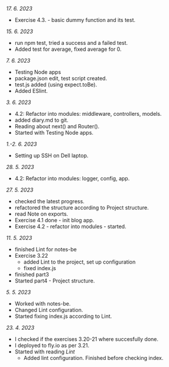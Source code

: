 *17. 6. 2023*
- Exercise 4.3. - basic dummy function and its test.

*15. 6. 2023*
- run npm test, tried a success and a failed test.
- Added test for average, fixed average for 0.

*7. 6. 2023*
- Testing Node apps
 - package.json edit, test script created.
 - test.js added (using expect.toBe).
- Added ESlint.

*3. 6. 2023*
- 4.2: Refactor into modules: middleware, controllers, models.
- added diary.md to git.
- Reading about next() and Router().
- Started with Testing Node apps.

*1.-2. 6. 2023*
- Setting up SSH on Dell laptop.

*28. 5. 2023*
- 4.2: Refactor into modules: logger, config, app.

*27. 5. 2023*
- checked the latest progress.
- refactored the structure according to Project structure.
- read Note on exports.
- Exercise 4.1 done - init blog app.
- Exercise 4.2 - refactor into modules - started.

*11. 5. 2023*
- finished Lint for notes-be
- Exercise 3.22
    - added Lint to the project, set up configuration
    - fixed index.js
- finished part3
- Started part4 - Project structure.

*5. 5. 2023*
- Worked with notes-be.
- Changed Lint configuration.
- Started fixing index.js according to Lint.

*23. 4. 2023*
- I checked if the exercises 3.20-21 where succesfully done.
- I deployed to fly.io as per 3.21.
- Started with reading _Lint_
    - Added lint configuration. Finished before checking index.